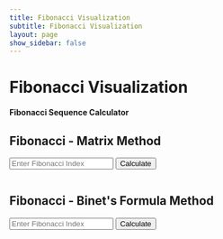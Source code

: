 ```yaml
---
title: Fibonacci Visualization
subtitle: Fibonacci Visualization
layout: page
show_sidebar: false
---
```


# Fibonacci Visualization

**Fibonacci Sequence Calculator**

## Fibonacci - Matrix Method

<input type="number" id="matrixIndex" placeholder="Enter Fibonacci Index" />
<button onclick="fetchFibonacci('matrix', document.getElementById('matrixIndex').value)">Calculate</button>
<pre id="matrixResult"></pre>

## Fibonacci - Binet's Formula Method

<input type="number" id="binetIndex" placeholder="Enter Fibonacci Index" />
<button onclick="fetchFibonacci('binet', document.getElementById('binetIndex').value)">Calculate</button>
<pre id="binetResult"></pre>

<!-- Canvas for Fibonacci Shell Visualization -->
<div id="fibonacciCanvas"></div>

<script src="https://cdnjs.cloudflare.com/ajax/libs/p5.js/1.4.0/p5.js"></script>
<script>
    let fibSequence = []; // To store the Fibonacci sequence

    function setup() {
        let canvas = createCanvas(600, 600);
        canvas.parent('fibonacciCanvas');
        noFill();
    }

    function drawFibonacciShell(n) {
        clear();
        let x = width / 2, y = height / 2;
        let angle = 0, radius = 5;

        for(let i = 0; i < n; i++) {
            let currentRadius = radius * sqrt(fibSequence[i]); // Adjust radius based on Fibonacci number
            arc(x, y, currentRadius * 2, currentRadius * 2, angle, angle + PI/2);
            angle += PI / 2;

            if (i % 2 === 0) x += currentRadius / 2;
            else y += currentRadius / 2;
        }
    }
</script>
<script>
    function fetchFibonacci(method, index) {
        fetch(`https://ww3.stu.nighthawkcodingsociety.com/api/fibonacci/${method}/${index}`)
        .then(response => response.json())
        .then(data => {
            document.getElementById(method + 'Result').textContent = JSON.stringify(data);
        })
        .catch(error => {
            console.error('Error:', error);
        });
    }
</script>